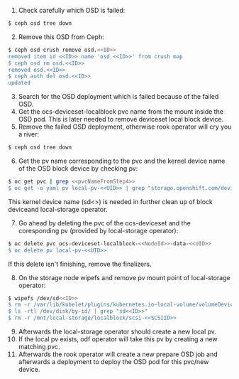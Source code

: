 1. Check carefully which OSD is failed:

```bash
$ ceph osd tree down
```

2. Remove this OSD from Ceph:
```bash
$ ceph osd crush remove osd.<<ID>>
removed item id <<ID>> name 'osd.<<ID>>' from crush map
$ ceph osd rm osd.<<ID>>
removed osd.<<ID>>
$ ceph auth del osd.<<ID>>
updated
```

3. Search for the OSD deployment which is failed because of the failed OSD.
4. Get the ocs-deviceset-localblock pvc name from the mount inside the OSD pod. This is later needed to remove deviceset local block device.
5. Remove the failed OSD deployment, otherwise rook operator will cry you a river:
```bash
$ ceph osd tree down
```

6. Get the pv name corresponding to the pvc and the kernel device name of the OSD block device by checking pv:
```bash
$ oc get pvc | grep <<pvcNameFromStep4>>
$ oc get -o yaml pv local-pv-<<UID>> | grep "storage.openshift.com/device-name"
```
This kernel device name (sd<<ID>>) is needed in further clean up of block deviceand local-storage operator.

7. Go ahead by deleting the pvc of the ocs-deviceset and the coresponding pv (provided by local-storage operator):
```bash
$ oc delete pvc ocs-deviceset-localblock-<<NodeId>>-data-<<UID>>
$ oc delete pv local-pv-<<UID>>
```
If this delete isn't finishing, remove the finalizers.

8. On the storage node wipefs and remove pv mount point of local-storage operator:
```bash
$ wipefs /dev/sd<<ID>>
$ rm -r /var/lib/kubelet/plugins/kubernetes.io~local-volume/volumeDevices/local-pv-<<UID>>
$ ls -rtl /dev/disk/by-id/ | grep "sd<<ID>>"
$ rm -r /mnt/local-storage/localblock/scsi-<<SCSIID>>
```

9. Afterwards the local-storage operator should create a new local pv.
10. If the local pv exists, odf operator will take this pv by creating a new matching pvc.
11. Afterwards the rook operator will create a new prepare OSD job and afterwards a deployment to deploy the OSD pod for this pvc/new device.
